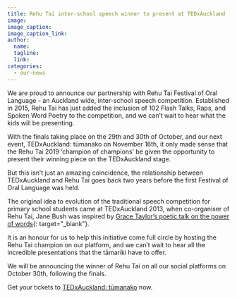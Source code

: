 ```yaml
---
title: Rehu Tai inter-school speech winner to present at TEDxAuckland
image:
image_caption:
image_caption_link:
author:
  name:
  tagline:
  link:
categories:
  - our-news
---
```


We are proud to announce our partnership with Rehu Tai Festival of Oral Language - an Auckland wide, inter-school speech competition. Established in 2015, Rehu Tai has just added the inclusion of 102 Flash Talks, Raps, and Spoken Word Poetry to the competition, and we can’t wait to hear what the kids will be presenting.

With the finals taking place on the 29th and 30th of October, and our next event, TEDxAuckland: tūmanako on November 16th, it only made sense that the Rehu Tai 2019 ‘champion of champions’ be given the opportunity to present their winning piece on the TEDxAuckland stage.

But this isn’t just an amazing coincidence, the relationship between TEDxAuckland and Rehu Tai goes back two years before the first Festival of Oral Language was held.&nbsp;

The original idea to evolution of the traditional speech competition for primary school students came at TEDxAuckland 2013, when co-organiser of Rehu Tai, Jane Bush was inspired by [Grace Taylor’s poetic talk on the power of words](https://youtu.be/LivPMiYik9g){: target="_blank"}.&nbsp;

It is an honour for us to help this initiative come full circle by hosting the Rehu Tai champion on our platform, and we can’t wait to hear all the incredible presentations that the tāmariki have to offer.&nbsp;

We will be announcing the winner of Rehu Tai on all our social platforms on October 30th, following the finals.&nbsp;

Get your tickets to [TEDxAuckland: tūmanako](/events/tumanako/) now.&nbsp;